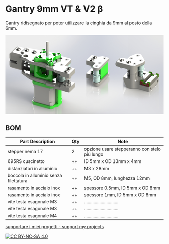 # Gantry 9mm VT & V2 β
Gantry ridisegnato per poter utilizzare la cinghia da 9mm al posto della 6mm.

![1](/images/ass_gantry_intro_9.jpg)

BOM
---
| Part Description                         | Qty      | Note                                                                                                               |
|----------------------------------------- |--------- |------------------------------------------------------------------------------------------------------------------- |
| stepper nema 17                          | 2        | opzione usare stepperanno con stelo più lungo                                                                      |
| 695RS cuscinetto                         | ++       | ID 5mm x OD 13mm x 4mm                                                                                             |
| distanziatori in alluminio               | ++       | M3 x 28mm                                                                                                          |
| boccola in alluminio senza filettatura   | ++       | M5, OD 8mm, lunghezza 12mm                                                                                         |  
| rasamento in acciaio inox                | ++       | spessore 0.5mm, ID 5mm x OD 8mm                                                                                    |
| rasamento in acciaio inox                | ++       | spessore 1mm, ID 5mm x OD 8mm                                                                                      |
| vite testa esagonale M3                  | ++       | .............................                                                                                      |
| vite testa esagonale M3                  | ++       | .............................                                                                                      |
| vite testa esagonale M4                  | ++       | .............................                                                                                      |


[supportare i miei progetti - support my projects](https://www.paypal.com/donate/?business=WEP7ZAT7WRN88&no_recurring=0&currency_code=EUR)  

[![CC BY-NC-SA 4.0][cc-by-nc-sa-shield]][cc-by-nc-sa]

[cc-by-nc-sa]: http://creativecommons.org/licenses/by-nc-sa/4.0/
[cc-by-nc-sa-image]: https://licensebuttons.net/l/by-nc-sa/4.0/88x31.png
[cc-by-nc-sa-shield]: https://img.shields.io/badge/License-CC%20BY--NC--SA%204.0-lightgrey.svg

